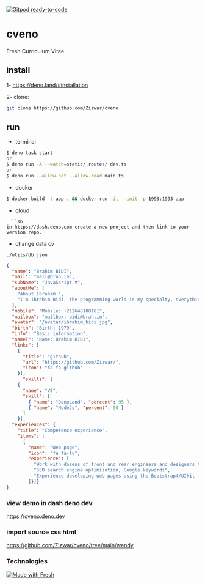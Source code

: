 [![Gitpod ready-to-code](https://img.shields.io/badge/Gitpod-ready--to--code-blue?logo=gitpod)](https://gitpod.io/#https://github.com/Zizwar/cveno)

# cveno
Fresh Curriculum Vitae 

## install
1- https://deno.land/#installation

2- clone: 
```sh 
git clone https://github.com/Zizwar/cveno 
```

## run
 - terminal
```sh
$ deno task start
or
$ deno run -A --watch=static/,routes/ dev.ts
or
$ deno run --allow-net --allow-read main.ts

```
 - docker 
 ```sh
$ docker build -t app . && docker run -it --init -p 1993:1993 app
```
 - cloud 
```
 ```sh
in https://dash.deno.com create a new project and then link to your version repo.
```

- change data cv 
 ```
 ./utils/db.json
```
```json
{
  "name": "Brahim BIDI",
  "mail": "mail@brah.im",
  "subName": "JavaScript ❣️",
  "aboutMe": [
    "About Ibrahim ",
    "I'm Ibrahim Bidi, the programming world is my specialty, everything related to JavaScript you will find me there, in the Frontend, Backend, on mobile and desktop, in robotics and blockchain, JavaScript has become everywhere.\nI bet on javascript 22 years ago, it was on Earth🌍 and now it's in space🚀\nJS🧡."
  ],
  "mobile": "Mobile: +212648188181",
  "mailbox": "mailbox: bidi@brah.im",
  "avatar": "/avatar/ibrahim_bidi.jpg",
  "birth": "Birth: 1979",
  "info": "Basic information",
  "nameT": "Name: Brahim BIDI",
  "links": [
    {
      "title": "github",
      "url": "https://github.com/Zizwar/",
      "icon": "fa fa-github"
    }],
      "skills": [
    {
      "name": "V8",
      "skill": [
        { "name": "DenoLand", "percent": 95 },
        { "name": "NodeJs", "percent": 90 }
      ]
    }],
  "experiences": {
    "title": "Competence experience",
    "items": [
      {
        "name": "Web page",
        "icon": "fa fa-tv",
        "experience": [
          "Work with dozens of front and rear engineers and designers to develop project experience",
          "SEO search engine optimization, Google keywords",
          "Experience developing web pages using the Bootstrap4/UIkit framework",
        ]}]}
}
```

### view demo in dash deno dev 
https://cveno.deno.dev

### import source css html 
https://github.com/Zizwar/cveno/tree/main/wendy

### Technologies
[![Made with Fresh](https://fresh.deno.dev/fresh-badge.svg)](https://fresh.deno.dev)

